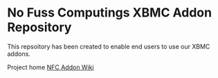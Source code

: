 No Fuss Computings XBMC Addon Repository
===========

This repsoitory has been created to enable end users to use our XBMC addons.

Project home [NFC Addon Wiki](http://nofusscomputing.com/wiki/public/projects/xbmc_addons/home)
